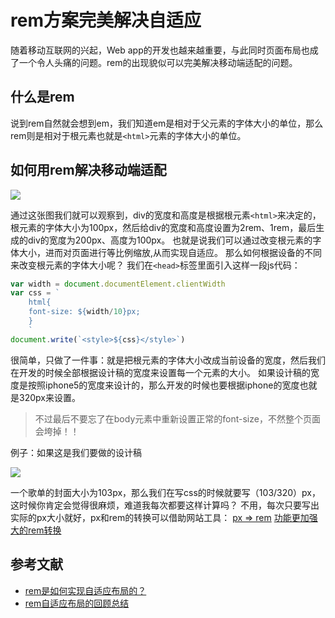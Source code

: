 # rem方案完美解决自适应
随着移动互联网的兴起，Web app的开发也越来越重要，与此同时页面布局也成了一个令人头痛的问题。rem的出现貌似可以完美解决移动端适配的问题。
## 什么是rem
说到rem自然就会想到em，我们知道em是相对于父元素的字体大小的单位，那么rem则是相对于根元素也就是`<html>`元素的字体大小的单位。
## 如何用rem解决移动端适配

![](http://upload-images.jianshu.io/upload_images/4337988-bc2b886890d0962a.png?imageMogr2/auto-orient/strip%7CimageView2/2/w/1240)

通过这张图我们就可以观察到，div的宽度和高度是根据根元素`<html>`来决定的，根元素的字体大小为100px，然后给div的宽度和高度设置为2rem、1rem，最后生成的div的宽度为200px、高度为100px。
也就是说我们可以通过改变根元素的字体大小，进而对页面进行等比例缩放,从而实现自适应。
那么如何根据设备的不同来改变根元素的字体大小呢？
我们在`<head>`标签里面引入这样一段js代码：

```js
var width = document.documentElement.clientWidth
var css = `
    html{
    font-size: ${width/10}px;
    }
    `
document.write(`<style>${css}</style>`)
```

很简单，只做了一件事：就是把根元素的字体大小改成当前设备的宽度，然后我们在开发的时候全部根据设计稿的宽度来设置每一个元素的大小。
如果设计稿的宽度是按照iphone5的宽度来设计的，那么开发的时候也要根据iphone的宽度也就是320px来设置。
>不过最后不要忘了在body元素中重新设置正常的font-size，不然整个页面会垮掉！！

例子：如果这是我们要做的设计稿

![](http://upload-images.jianshu.io/upload_images/4337988-591bb00dccbcc0f0.png?imageMogr2/auto-orient/strip%7CimageView2/2/w/1240)

一个歌单的封面大小为103px，那么我们在写css的时候就要写（103/320）px，这时候你肯定会觉得很麻烦，难道我每次都要这样计算吗？
不用，每次只要写出实际的px大小就好，px和rem的转换可以借助网站工具：
[px => rem](http://520ued.com/tools/rem)
[功能更加强大的rem转换](http://alurk.com/)

## 参考文献
- [rem是如何实现自适应布局的？](http://caibaojian.com/web-app-rem.html)
- [rem自适应布局的回顾总结](http://caibaojian.com/rem-responsive-2.html)